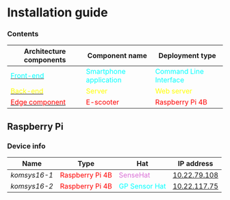# Installation guide

### Contents
| Architecture components     | Component name     | Deployment type     |
|--------------|---------------|---------------|
| <a href="./frontend/"><span style="color: aqua;">Front-end</span></a> | <span style="color: aqua;">Smartphone application</span> | <span style="color: aqua;">Command Line Interface</span> |
| <a href="./backend/"><span style="color: yellow;">Back-end</span></a> | <span style="color: yellow;">Server</span> | <span style="color: yellow;">Web server</span> |
| <a href="./e-scooter/"><span style="color: red;">Edge component</span></a> | <span style="color: red;">E-scooter</span> | <span style="color: red;">Raspberry Pi 4B</span> |



## Raspberry Pi

### Device info

| Name     | Type     | Hat     | IP address     |
|--------------|---------------|---------------|---------------|
| _komsys16-1_ | <span style="color: red;">Raspberry Pi 4B</span> | <span style="color: orchid;">SenseHat</span> | <a href="10.22.79.108">10.22.79.108</a>|
| _komsys16-2_ | <span style="color: red;">Raspberry Pi 4B</span> | <span style="color: cyan;">GP Sensor Hat</span> | <a href="10.22.117.75">10.22.117.75</a> |
